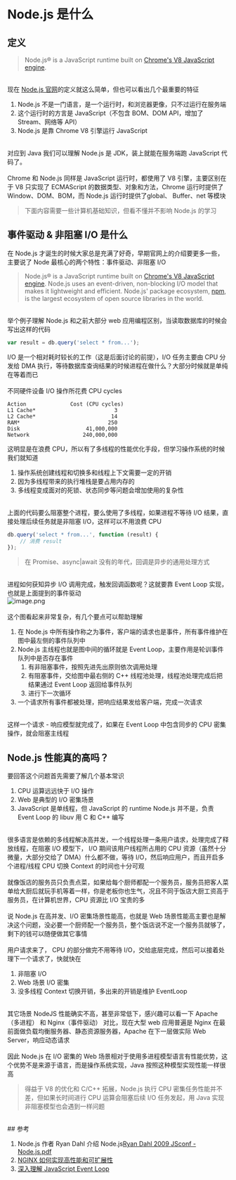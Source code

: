 # Node.js 是什么

<a name="cSpCw"></a>
## 定义
> Node.js® is a JavaScript runtime built on [Chrome's V8 JavaScript engine](https://v8.dev/).


<br />现在 [Node.js 官网](https://nodejs.org/en/)的定义就这么简单，但也可以看出几个最重要的特征

1. Node.js 不是一门语言，是一个运行时，和浏览器更像，只不过运行在服务端
1. 这个运行时的方言是 JavaScript（不包含 BOM、DOM API，增加了 Stream、网络等 API）
1. Node.js 是靠 Chrome V8 引擎运行 JavaScript


<br />对应到 Java 我们可以理解 Node.js 是 JDK，装上就能在服务端跑 JavaScript 代码了。<br />
<br />Chrome 和 Node.js 同样是 JavaScript 运行时，都使用了 V8 引擎，主要区别在于 V8 只实现了 ECMAScript 的数据类型、对象和方法，Chrome 运行时提供了 Window、DOM、BOM，而 Node.js 运行时提供了global、 Buffer、net 等模块<br />

> 下面内容需要一些计算机基础知识，但看不懂并不影响 Node.js 的学习

<a name="n9rbd"></a>
## 事件驱动 & 非阻塞 I/O 是什么
在 Node.js 才诞生的时候大家总是充满了好奇，早期官网上的介绍要更多一些，主要说了 Node 最核心的两个特性：事件驱动、非阻塞 I/O <br />

> Node.js® is a JavaScript runtime built on [Chrome's V8 JavaScript engine](https://link.jianshu.com?t=https://developers.google.com/v8/). Node.js uses an event-driven, non-blocking I/O model that makes it lightweight and efficient. Node.js' package ecosystem, [npm](https://link.jianshu.com?t=https://www.npmjs.com/), is the largest ecosystem of open source libraries in the world.


<br />举个例子理解 Node.js 和之前大部分 web 应用编程区别，当读取数据库的时候会写出这样的代码
```javascript
var result = db.query('select * from...');
```
I/O 是一个相对耗时较长的工作（这是后面讨论的前提），I/O 任务主要由 CPU 分发给 DMA 执行，等待数据库查询结果的时候进程在做什么？大部分时候就是单纯在等着而已<br />
<br />不同硬件设备 I/O 操作所花费 CPU cycles
```
Action              Cost (CPU cycles)
L1 Cache*                         3
L2 Cache*                        14
RAM*                            250
Disk                     41,000,000
Network                 240,000,000
```
这明显是在浪费 CPU，所以有了多线程的性能优化手段，但学习操作系统的时候我们就知道

1. 操作系统创建线程和切换多和线程上下文需要一定的开销
1. 因为多线程带来的执行堆栈是要占用内存的
1. 多线程变成面对的死锁、状态同步等问题会增加使用的复杂性


<br />上面的代码要么阻塞整个进程，要么使用了多线程，如果进程不等待 I/O 结果，直接处理后续任务就是非阻塞 I/O，这样可以不用浪费 CPU 
```javascript
db.query('select * from...', function (result) {
	// 消费 result
});
```
> 在 Promise、async|await 没有的年代，回调是异步的通用处理方式


<br />进程如何获知异步 I/O 调用完成，触发回调函数呢？这就要靠 Event Loop 实现，也就是上面提到的事件驱动<br />![image.png](https://cdn.nlark.com/yuque/0/2020/png/87727/1586147113446-f71b1488-9d2b-4bea-809e-54ef2cfd2029.png#align=left&display=inline&height=341&margin=%5Bobject%20Object%5D&name=image.png&originHeight=468&originWidth=1024&size=306043&status=done&style=none&width=746)<br />
<br />这个图看起来非常复杂，有几个要点可以帮助理解

1. 在 Node.js 中所有操作称之为事件，客户端的请求也是事件，所有事件维护在图中最左侧的事件队列中
1. Node.js 主线程也就是图中间的循环就是 Event Loop，主要作用是轮训事件队列中是否存在事件
   1. 有非阻塞事件，按照先进先出原则依次调用处理
   1. 有阻塞事件，交给图中最右侧的 C++ 线程池处理，线程池处理完成后把结果通过 Event Loop 返回给事件队列
   1. 进行下一次循环
3. 一个请求所有事件都被处理，把响应结果发给客户端，完成一次请求


<br />这样一个请求 - 响应模型就完成了，如果在 Event Loop 中包含同步的 CPU 密集操作，就会阻塞主线程<br />

<a name="4UuWj"></a>
## Node.js 性能真的高吗？<br />
要回答这个问题首先需要了解几个基本常识

1. CPU 运算远远快于 I/O 操作
1. Web 是典型的 I/O 密集场景
1. JavaScript 是单线程，但 JavaScript 的 runtime Node.js 并不是，负责 Event Loop 的 libuv 用 C 和 C++ 编写


<br />很多语言是依赖的多线程解决高并发，一个线程处理一条用户请求，处理完成了释放线程，在阻塞 I/O 模型下， I/O 期间该用户线程所占用的 CPU 资源（虽然十分微量，大部分交给了 DMA）什么都不做，等待 I/O，然后响应用户，而且开启多个进程/线程 CPU 切换 Context 的时间也十分可观<br />
<br />就像饭店的服务员只负责点菜，如果给每个厨师都配一个服务员，服务员把客人菜单给大厨后就玩手机等着一样，你是老板你也生气，况且不同于饭店大厨工资高于服务员，在计算机世界，CPU 资源比 I/O 宝贵的多<br />
<br />说 Node.js 在高并发、I/O 密集场景性能高，也就是 Web 场景性能高主要也是解决这个问题，没必要一个厨师配一个服务员，整个饭店说不定一个服务员就够了，剩下的钱可以随便做其它事情<br />
<br />用户请求来了， CPU 的部分做完不用等待 I/O，交给底层完成，然后可以接着处理下一个请求了，快就快在

1. 非阻塞 I/O
1. Web 场景 I/O 密集
1. 没多线程 Context 切换开销，多出来的开销是维护 EventLoop


<br />其它场景 NodeJS 性能确实不高，甚至非常低下，感兴趣可以看一下 Apache（多进程） 和 Nginx（事件驱动） 对比，现在大型 web 应用普遍是 Nginx 在最前面做负载均衡服务器、静态资源服务器，Apache 在下一层做实际 Web Server，响应动态请求<br />
<br />因此 Node.js 在 I/O 密集的 Web 场景相对于使用多进程模型语言有性能优势，这个优势不是来源于语言，而是操作系统实现，Java 按照这种模型实现性能一样很高<br />

> 得益于 V8 的优化和 C/C++ 拓展，Node.js 执行 CPU 密集任务性能并不差，但如果长时间进行 CPU 运算会阻塞后续 I/O 任务发起，用 Java 实现非阻塞模型也会遇到一样问题

<br />
<a name="0bHZ4"></a>
## 参考

1. Node.js 作者 Ryan Dahl 介绍 Node.js[Ryan Dahl 2009 JSconf - Node.js.pdf](https://www.yuque.com/attachments/yuque/0/2020/pdf/87727/1579423237643-64f36605-1fa1-46fb-bf02-262cb52fbfc6.pdf?_lake_card=%7B%22uid%22%3A%221579423237514-0%22%2C%22src%22%3A%22https%3A%2F%2Fwww.yuque.com%2Fattachments%2Fyuque%2F0%2F2020%2Fpdf%2F87727%2F1579423237643-64f36605-1fa1-46fb-bf02-262cb52fbfc6.pdf%22%2C%22name%22%3A%22Ryan+Dahl+2009+JSconf+-+Node.js.pdf%22%2C%22size%22%3A447789%2C%22type%22%3A%22application%2Fpdf%22%2C%22ext%22%3A%22pdf%22%2C%22progress%22%3A%7B%22percent%22%3A99%7D%2C%22status%22%3A%22done%22%2C%22percent%22%3A0%2C%22id%22%3A%22s3fo2%22%2C%22card%22%3A%22file%22%7D)
1. [NGINX 如何实现高性能和可扩展性](https://www.infoq.cn/article/2015/06/nginx-design-performance-scale-/)
1. [深入理解 JavaScript Event Loop](https://zhuanlan.zhihu.com/p/34229323)
